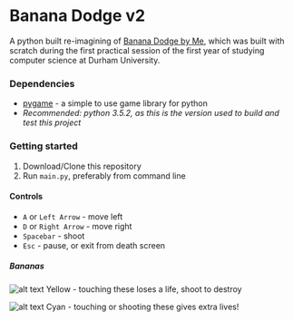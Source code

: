 # Banana Dodge v2
A python built re-imagining of [Banana Dodge by Me](https://scratch.mit.edu/projects/81315590/), which was built with scratch during the first practical session of the first year of studying computer science at Durham University.

### Dependencies
* [pygame](http://pygame.org/) - a simple to use game library for python
* *Recommended: python 3.5.2, as this is the version used to build and test this project*

### Getting started
1. Download/Clone this repository
2. Run `main.py`, preferably from command line

#### Controls
* `A` or `Left Arrow` - move left
* `D` or `Right Arrow` - move right
* `Spacebar` - shoot
* `Esc` - pause, or exit from death screen

##### Bananas
![alt text](https://raw.githubusercontent.com/MikeCroall/banana-dodge/master/img/banana.bmp "Yellow Banana") Yellow - touching these loses a life, shoot to destroy

![alt text](https://raw.githubusercontent.com/MikeCroall/banana-dodge/master/img/life-banana.bmp "Cyan Banana") Cyan - touching or shooting these gives extra lives!

